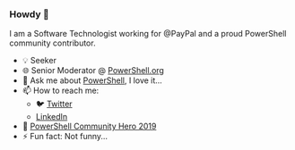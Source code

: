 ### Howdy 👋

I am a Software Technologist working for @PayPal and a proud PowerShell community contributor.

* :bulb:  Seeker
* :globe_with_meridians: Senior Moderator @ [PowerShell.org](www.powershell.org)
* 💬 Ask me about [PowerShell](https://aka.ms/powershell), I love it...
* 📫 How to reach me:
    - :bird: [Twitter](https://twitter.com/prasoonkarunan)
    - [LinkedIn](www.linkedin.com/in/kvprasoon)
* 🎉 [PowerShell Community Hero 2019](https://twitter.com/KevinMarquette/status/1122993363215511552)
* ⚡ Fun fact: Not funny...

